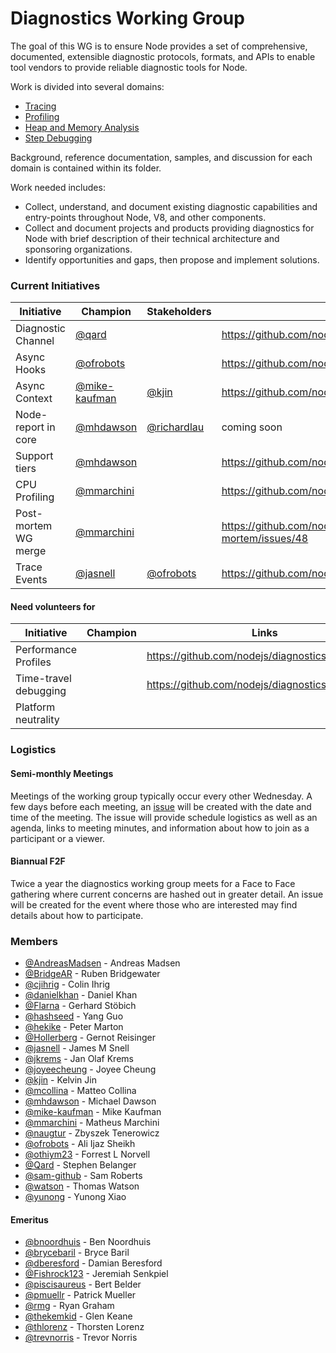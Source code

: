 # Diagnostics Working Group
The goal of this WG is to ensure Node provides a set of comprehensive, documented, extensible diagnostic protocols, formats, and APIs to enable tool vendors to provide reliable diagnostic tools for Node.

Work is divided into several domains:
- [Tracing](./tracing)
- [Profiling](./profiling)
- [Heap and Memory Analysis](./heap-memory)
- [Step Debugging](./debugging)

Background, reference documentation, samples, and discussion for each domain is contained within its folder.

Work needed includes:
- Collect, understand, and document existing diagnostic capabilities and entry-points throughout Node, V8, and other components.
- Collect and document projects and products providing diagnostics for Node with brief description of their technical architecture and sponsoring organizations.
- Identify opportunities and gaps, then propose and implement solutions.

### Current Initiatives

| Initiative           | Champion                                         | Stakeholders                            | Links                                            |
|----------------------|--------------------------------------------------|----------------------------------------------|--------------------------------------------------|
| Diagnostic Channel   | [@qard](https://github.com/qard)                 |                                              | https://github.com/nodejs/diagnostics/issues/180 |
| Async Hooks          | [@ofrobots](https://github.com/ofrobots)         |                                              | https://github.com/nodejs/diagnostics/issues/124 |
| Async Context        | [@mike-kaufman](https://github.com/mike-kaufman) | [@kjin](https://github.com/kjin)             | https://github.com/nodejs/diagnostics/issues/107 |
| Node-report in core  | [@mhdawson](https://github.com/mhdawson)         | [@richardlau](https://github.com/richardlau) | coming soon |
| Support tiers        | [@mhdawson](https://github.com/mhdawson)         |                                              | https://github.com/nodejs/diagnostics/issues/157 |
| CPU Profiling        | [@mmarchini](https://github.com/mmarchini)       |                                              | https://github.com/nodejs/diagnostics/issues/148 |
| Post-mortem WG merge | [@mmarchini](https://github.com/mmarchini)       |                                              | https://github.com/nodejs/post-mortem/issues/48 |
| Trace Events          | [@jasnell](https://github.com/jasnell)          | [@ofrobots](https://github.com/ofrobots)     | https://github.com/nodejs/diagnostics/issues/84 |

#### Need volunteers for

| Initiative            | Champion      | Links                                            |
|-----------------------|---------------|--------------------------------------------------|
| Performance Profiles  |               | https://github.com/nodejs/diagnostics/issues/161 |
| Time-travel debugging |               | https://github.com/nodejs/diagnostics/issues/164 |
| Platform neutrality   |               |                                                  |

### Logistics

#### Semi-monthly Meetings

Meetings of the working group typically occur every other Wednesday. A few days before each
meeting, an [issue](https://github.com/nodejs/diagnostics/issues) will be created with the
date and time of the meeting. The issue will provide schedule logistics as well as an agenda,
links to meeting minutes, and information about how to join as a participant or a viewer.

#### Biannual F2F

Twice a year the diagnostics working group meets for a Face to Face gathering where current
concerns are hashed out in greater detail. An issue will be created for the event where
those who are interested may find details about how to participate.

### Members

<!-- ncu-team-sync.team(nodejs/diagnostics) -->

- [@AndreasMadsen](https://github.com/AndreasMadsen) - Andreas Madsen
- [@BridgeAR](https://github.com/BridgeAR) - Ruben Bridgewater
- [@cjihrig](https://github.com/cjihrig) - Colin Ihrig
- [@danielkhan](https://github.com/danielkhan) - Daniel Khan
- [@Flarna](https://github.com/Flarna) - Gerhard Stöbich
- [@hashseed](https://github.com/hashseed) - Yang Guo
- [@hekike](https://github.com/hekike) - Peter Marton
- [@Hollerberg](https://github.com/Hollerberg) - Gernot Reisinger
- [@jasnell](https://github.com/jasnell) - James M Snell
- [@jkrems](https://github.com/jkrems) - Jan Olaf Krems
- [@joyeecheung](https://github.com/joyeecheung) - Joyee Cheung
- [@kjin](https://github.com/kjin) - Kelvin Jin
- [@mcollina](https://github.com/mcollina) - Matteo Collina
- [@mhdawson](https://github.com/mhdawson) - Michael Dawson
- [@mike-kaufman](https://github.com/mike-kaufman) - Mike Kaufman
- [@mmarchini](https://github.com/mmarchini) - Matheus Marchini
- [@naugtur](https://github.com/naugtur) - Zbyszek Tenerowicz
- [@ofrobots](https://github.com/ofrobots) - Ali Ijaz Sheikh
- [@othiym23](https://github.com/othiym23) - Forrest L Norvell
- [@Qard](https://github.com/Qard) - Stephen Belanger
- [@sam-github](https://github.com/sam-github) - Sam Roberts
- [@watson](https://github.com/watson) - Thomas Watson
- [@yunong](https://github.com/yunong) - Yunong Xiao


<!-- ncu-team-sync end -->

#### Emeritus

- [@bnoordhuis](https://github.com/bnoordhuis) - Ben Noordhuis
- [@brycebaril](https://github.com/brycebaril) - Bryce Baril
- [@dberesford](https://github.com/dberesford) - Damian Beresford
- [@Fishrock123](https://github.com/Fishrock123) - Jeremiah Senkpiel
- [@piscisaureus](https://github.com/piscisaureus) - Bert Belder
- [@pmuellr](https://github.com/pmuellr) - Patrick Mueller
- [@rmg](https://github.com/rmg) - Ryan Graham
- [@thekemkid](https://github.com/thekemkid) - Glen Keane
- [@thlorenz](https://github.com/thlorenz) - Thorsten Lorenz
- [@trevnorris](https://github.com/trevnorris) - Trevor Norris
